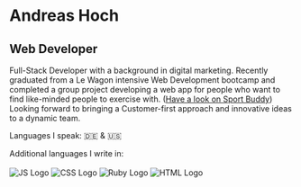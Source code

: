 # Andreas Hoch
## Web Developer
Full-Stack Developer with a background in digital marketing. Recently graduated from a Le Wagon intensive Web Development bootcamp and completed a group project developing a web app for people who want to find like-minded people to exercise with. ([Have a look on Sport Buddy](https://github.com/Andy-Hoch/Sport-Buddy)) Looking forward to bringing a Customer-first approach and innovative ideas to a dynamic team.

Languages I speak:
🇩🇪 & 🇺🇸

Additional languages I write in:
<br>
<br>
<img src="https://cdn.jsdelivr.net/npm/@programming-languages-logos/javascript@0.0.0/javascript_64&64.png" alt="JS Logo">
<img src="https://cdn.jsdelivr.net/npm/@programming-languages-logos/css@0.0.1/css_64&64.png" alt="CSS Logo">
<img src="https://cdn.jsdelivr.net/npm/@programming-languages-logos/ruby@0.0.0/ruby_64&64.png" alt="Ruby Logo">
<img src="https://cdn.jsdelivr.net/npm/@programming-languages-logos/html@0.0.0/html_64&64.png" alt="HTML Logo">

